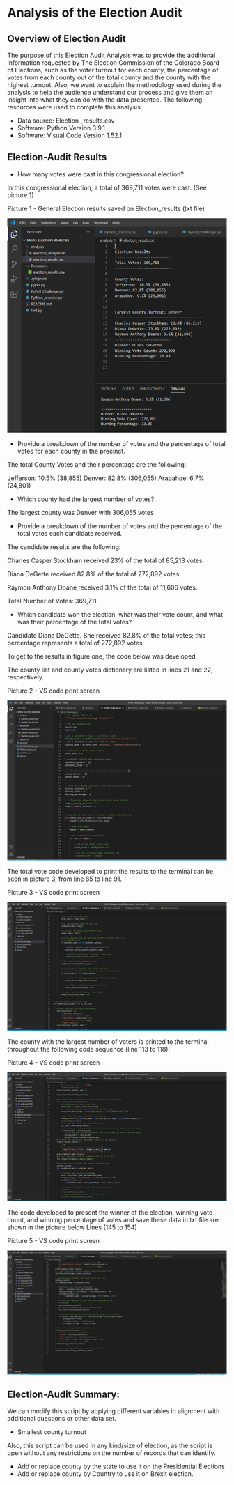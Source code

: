 # Analysis of the Election Audit

## Overview of Election Audit

The purpose of this Election Audit Analysis was to provide the additional information requested by The Election Commission of the Colorado Board of Elections, such as the voter turnout for each county, the percentage of votes from each county out of the total county and the county with the highest turnout.
Also, we want to explain the methodology used during the analysis to help the audience understand our process and give them an insight into what they can do with the data presented. 
The following resources were used to complete this analysis:
- Data source: Election _results.csv
- Software: Python Version 3.9.1
- Software: Visual Code Version 1.52.1 

## Election-Audit Results 

- How many votes were cast in this congressional election?

In this congressional election, a total of 369,711 votes were cast. (See picture 1)

   Picture 1 - General Election results saved on Election_results (txt file)
    
   ![](https://github.com/Marietas/Mod3-Election-Analysis/blob/main/Resources/Election_results.PNG)
    
- Provide a breakdown of the number of votes and the percentage of total votes for each county in the precinct.

The total County Votes and their percentage are the following:

Jefferson: 10.5% (38,855)
Denver: 82.8% (306,055)
Arapahoe: 6.7% (24,801)

- Which county had the largest number of votes?

The largest county was Denver with 306,055 votes

- Provide a breakdown of the number of votes and the percentage of the total votes each candidate received.

The candidate results are the following:

Charles Casper Stockham received 23% of the total of 85,213 votes.

Diana DeGette received 82.8% of the total of 272,892 votes.

Raymon Anthony Doane received 3.1% of the total of 11,606 votes.
 
Total Number of Votes: 369,711

- Which candidate won the election, what was their vote count, and what was their percentage of the total votes?

Candidate Diana DeGette. She received 82.8% of the total votes; this percentage represents a total of 272,892 votes

To get to the results in figure one, the code below was developed.

The county list and county votes dictionary are listed in lines 21 and 22, respectively.

   Picture 2 - VS code print screen
        
   ![](https://github.com/Marietas/Mod3-Election-Analysis/blob/main/Resources/VS_code_page1.PNG)
    
The total vote code developed to print the results to the terminal can be seen in picture 3, from line 85 to line 91.

   Picture 3 - VS code print screen
        
   ![](https://github.com/Marietas/Mod3-Election-Analysis/blob/main/Resources/VS_code_page2.PNG)

The county with the largest number of voters is printed to the terminal throughout the following code sequence (line 113 to 118):

   Picture 4 - VS code print screen
        
   ![](https://github.com/Marietas/Mod3-Election-Analysis/blob/main/Resources/VS_code_page3.PNG)

The code developed to present the winner of the election, winning vote count, and winning percentage of votes and save these data in txt file  are shown in the picture below Lines (145 to 154) 

   Picture 5 - VS code print screen
        
   ![](https://github.com/Marietas/Mod3-Election-Analysis/blob/main/Resources/VS_code_page4.PNG)

## Election-Audit Summary:

We can modify this script by applying different variables in alignment with additional questions or other data set.
- Smallest county turnout

Also, this script can be used in any kind/size of election, as the script is open without any restrictions on the number of records that can identify.
- Add or replace county by the state to use it on the Presidential Elections
- Add or replace county by Country to use it on Brexit election.


